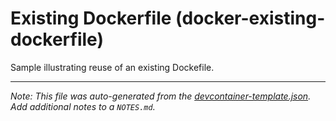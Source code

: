 
# Existing Dockerfile (docker-existing-dockerfile)

Sample illustrating reuse of an existing Dockefile.





---

_Note: This file was auto-generated from the [devcontainer-template.json](https://github.com/igewebs/Microsoft-Sovereign-Clouds/blob/main/src/docker-existing-dockerfile/devcontainer-template.json).  Add additional notes to a `NOTES.md`._
